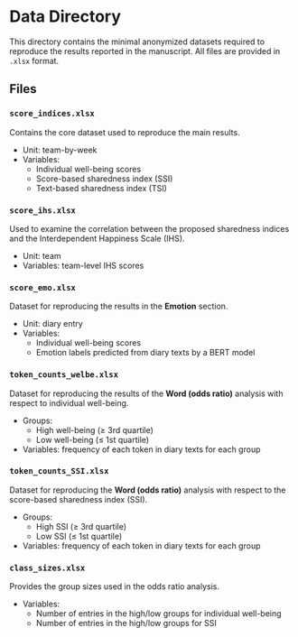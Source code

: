 # Data Directory

This directory contains the minimal anonymized datasets required to reproduce the results reported in the manuscript. All files are provided in `.xlsx` format.

## Files

### `score_indices.xlsx`
Contains the core dataset used to reproduce the main results.  
- Unit: team-by-week  
- Variables:  
  - Individual well-being scores  
  - Score-based sharedness index (SSI)  
  - Text-based sharedness index (TSI)  

### `score_ihs.xlsx`
Used to examine the correlation between the proposed sharedness indices and the Interdependent Happiness Scale (IHS).  
- Unit: team  
- Variables: team-level IHS scores  

### `score_emo.xlsx`
Dataset for reproducing the results in the **Emotion** section.  
- Unit: diary entry  
- Variables:  
  - Individual well-being scores  
  - Emotion labels predicted from diary texts by a BERT model  

### `token_counts_welbe.xlsx`
Dataset for reproducing the results of the **Word (odds ratio)** analysis with respect to individual well-being.  
- Groups:  
  - High well-being (≥ 3rd quartile)  
  - Low well-being (≤ 1st quartile)  
- Variables: frequency of each token in diary texts for each group  

### `token_counts_SSI.xlsx`
Dataset for reproducing the **Word (odds ratio)** analysis with respect to the score-based sharedness index (SSI).  
- Groups:  
  - High SSI (≥ 3rd quartile)  
  - Low SSI (≤ 1st quartile)  
- Variables: frequency of each token in diary texts for each group  

### `class_sizes.xlsx`
Provides the group sizes used in the odds ratio analysis.  
- Variables:  
  - Number of entries in the high/low groups for individual well-being  
  - Number of entries in the high/low groups for SSI  

